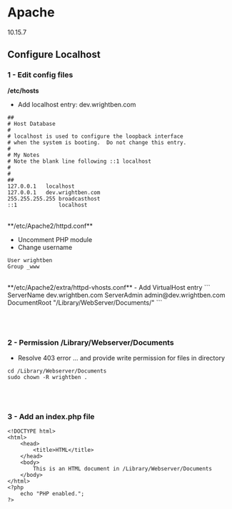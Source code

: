 # Apache

10.15.7

## Configure Localhost


### 1 - Edit config files

**/etc/hosts**
- Add localhost entry: dev.wrightben.com
```
##
# Host Database
#
# localhost is used to configure the loopback interface
# when the system is booting.  Do not change this entry.
#
# My Notes
# Note the blank line following ::1 localhost
#
#
##
127.0.0.1	localhost
127.0.0.1	dev.wrightben.com
255.255.255.255	broadcasthost
::1             localhost

```

<br />
**/etc/Apache2/httpd.conf**

- Uncomment PHP module
- Change username
```
User wrightben
Group _www
```

<br />
**/etc/Apache2/extra/httpd-vhosts.conf**
- Add VirtualHost entry
```
<VirtualHost *:80>
    ServerName dev.wrightben.com
    ServerAdmin admin@dev.wrightben.com
    DocumentRoot "/Library/WebServer/Documents/"
</VirtualHost>
```


<br /><br />
### 2 - Permission /Library/Webserver/Documents
- Resolve 403 error  ... and provide write permission for files in directory
```
cd /Library/Webserver/Documents
sudo chown -R wrightben .
```


<br /><br />
### 3 - Add an index.php file
```
<!DOCTYPE html>
<html>
	<head>
		<title>HTML</title>
	</head>
	<body>
		This is an HTML document in /Library/Webserver/Documents
	</body>
</html>
<?php
	echo "PHP enabled.";
?>
```